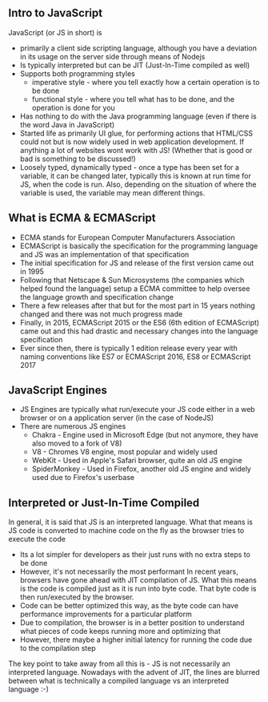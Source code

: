## Intro to JavaScript

JavaScript (or JS in short) is 
- primarily a client side scripting language, although you have a deviation in its usage on the server side
through means of Nodejs
- Is typically interpreted but can be JIT (Just-In-Time compiled as well)
- Supports both programming styles
    - imperative style - where you tell exactly how a certain operation is to be done
    - functional style - where you tell what has to be done, and the operation is done for you
- Has nothing to do with the Java programming language (even if there is the word Java in JavaScript)
- Started life as primarily UI glue, for performing actions that HTML/CSS could not but is now widely used
in web application development. If anything a lot of websites wont work with JS! (Whether that is good or bad is something to be discussed!)
- Loosely typed, dynamically typed - once a type has been set for a variable, it can be changed later, typically this is known at run time for JS, when the code is run.
Also, depending on the situation of where the variable is used, the variable may mean different things.

## What is ECMA & ECMAScript
- ECMA stands for European Computer Manufacturers Association
- ECMAScript is basically the specification for the programming language and JS was an implementation of that specification
- The initial specification for JS and release of the first version came out in 1995
- Following that Netscape & Sun Microsystems (the companies which helped found the language) setup a ECMA committee to help
oversee the language growth and specification change
- There a few releases after that but for the most part in 15 years nothing changed and there was not much progress made 
- Finally, in 2015, ECMAScript 2015 or the ES6 (6th edition of ECMAScript) came out and this had drastic and necessary changes into the
language specification
- Ever since then, there is typically 1 edition release every year with naming conventions like ES7 or ECMAScript 2016, ES8 or ECMAScript 2017


## JavaScript Engines
- JS Engines are typically what run/execute your JS code either in a web browser or on a application server (in the case of NodeJS)
- There are numerous JS engines
  - Chakra - Engine used in Microsoft Edge (but not anymore, they have also moved to a fork of V8)
  - V8 - Chromes V8 engine, most popular and widely used
  - WebKit - Used in Apple's Safari browser, quite an old JS engine
  - SpiderMonkey - Used in Firefox, another old JS engine and widely used due to Firefox's userbase
  
## Interpreted or Just-In-Time Compiled
In general, it is said that JS is an interpreted language. What that means is JS code is converted to machine code on the fly
as the browser tries to execute the code
- Its a lot simpler for developers as their just runs with no extra steps to be done
- However, it's not necessarily the most performant
In recent years, browsers have gone ahead with JIT compilation of JS. What this means is the code is compiled just as it is 
run into byte code. That byte code is then run/executed by the browser. 
- Code can be better optimized this way, as the byte code can have performance improvements for a particular platform
- Due to compilation, the browser is in a better position to understand what pieces of code keeps running more and optimizing that
- However, there maybe a higher initial latency for running the code due to the compilation step

The key point to take away from all this is - JS is not necessarily an interpreted language. Nowadays with the advent of JIT, 
the lines are blurred between what is technically a compiled language vs an interpreted language :-)



